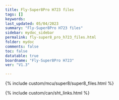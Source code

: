 ```yaml
---
title: Fly-Super8Pro H723 files
tags: []
keywords: 
last_updated: 05/04/2023
summary: "Fly-Super8Pro H723 files"
sidebar: mydoc_sidebar
permalink: fly-super8_pro_h723_files.html
folder: mydoc
comments: false
toc: false
datatable: true
boardname: "Fly-Super8Pro H723" 
ver: "V1.3" 

---
```

{% include custom/mcu/super8/super8_files.html %}

{% include custom/can/sht_links.html %}